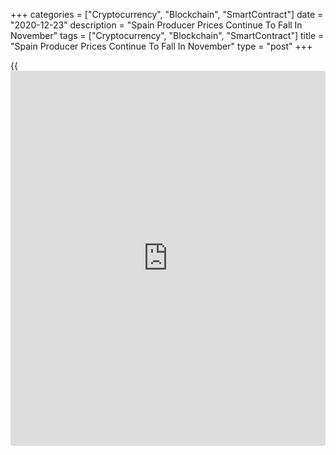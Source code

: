 +++
categories = ["Cryptocurrency", "Blockchain", "SmartContract"]
date = "2020-12-23"
description = "Spain Producer Prices Continue To Fall In November"
tags = ["Cryptocurrency", "Blockchain", "SmartContract"]
title = "Spain Producer Prices Continue To Fall In November"
type = "post"
+++

{{<iframe id="large-banner" src="https://www.bounty.group/#slide=24.0" width="100%" height="600" scrolling="no" style="border: 0px solid rgb(216, 221, 230); border-radius: 3px;">}}

Spain's producer prices continued to fall in November, data released by
the statistical office INE revealed Wednesday.

Producer prices were down 2.8 percent year-on-year in November, but much
slower than the 4.2 percent decrease logged in October.

Excluding energy, producer price growth improved to 0.5 percent from 0.2
percent in the previous month.

On a monthly basis, producer prices gained 0.8 percent, in contrast to a
0.5 percent drop in the previous month.

Data showed that consumer goods prices gained 0.8 percent and capital
goods prices moved up 1 percent, while intermediate goods prices
remained flat in November. On the other hand, energy prices declined 10
percent.

For comments and feedback [contact](https://www.playgroundfx.com/contact/): editorial@rtt[news](https://www.letsplayfx.com/blog/forex-news-website/).com

[Economic News][1]

 **What parts of the world are seeing the best (and worst) economic
performances lately? Click[here][2] to check out our [Econ Scorecard][2]
and find out! See up-to-the-moment [ranking](https://www.playgroundfx.com/blog/crypto-exchange-ranking/)s for the best and worst
performers in [GDP][3], [unemployment rate][4], [inflation][5] and much
more.**

   1. www.rtt[news](https://www.letsplayfx.com/blog/forex-news-website/).com/Content/EconomicNews.aspx
   2. www.rtt[news](https://www.letsplayfx.com/blog/forex-news-website/).com/economic-scorecard/world-rank/unemployment-rate/highest-performance.aspx
   3. www.rtt[news](https://www.letsplayfx.com/blog/forex-news-website/).com/economic-scorecard/world-rank/GDP/highest-performance.aspx
   4. www.rtt[news](https://www.letsplayfx.com/blog/forex-news-website/).com/economic-scorecard/world-rank/unemployment-rate/lowest-performance.aspx
   5. www.rtt[news](https://www.letsplayfx.com/blog/forex-news-website/).com/economic-scorecard/world-rank/CPI/highest-performance.aspx